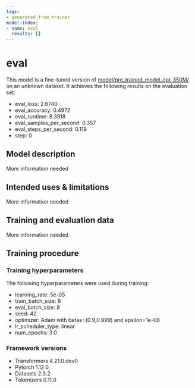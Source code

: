 ```yaml
---
tags:
- generated_from_trainer
model-index:
- name: eval
  results: []
---
```


<!-- This model card has been generated automatically according to the information the Trainer had access to. You
should probably proofread and complete it, then remove this comment. -->

# eval

This model is a fine-tuned version of [model/pre_trained_model_opt-350M/](https://huggingface.co/model/pre_trained_model_opt-350M/) on an unknown dataset.
It achieves the following results on the evaluation set:
- eval_loss: 2.6740
- eval_accuracy: 0.4972
- eval_runtime: 8.3918
- eval_samples_per_second: 0.357
- eval_steps_per_second: 0.119
- step: 0

## Model description

More information needed

## Intended uses & limitations

More information needed

## Training and evaluation data

More information needed

## Training procedure

### Training hyperparameters

The following hyperparameters were used during training:
- learning_rate: 5e-05
- train_batch_size: 8
- eval_batch_size: 8
- seed: 42
- optimizer: Adam with betas=(0.9,0.999) and epsilon=1e-08
- lr_scheduler_type: linear
- num_epochs: 3.0

### Framework versions

- Transformers 4.21.0.dev0
- Pytorch 1.12.0
- Datasets 2.3.2
- Tokenizers 0.11.0
